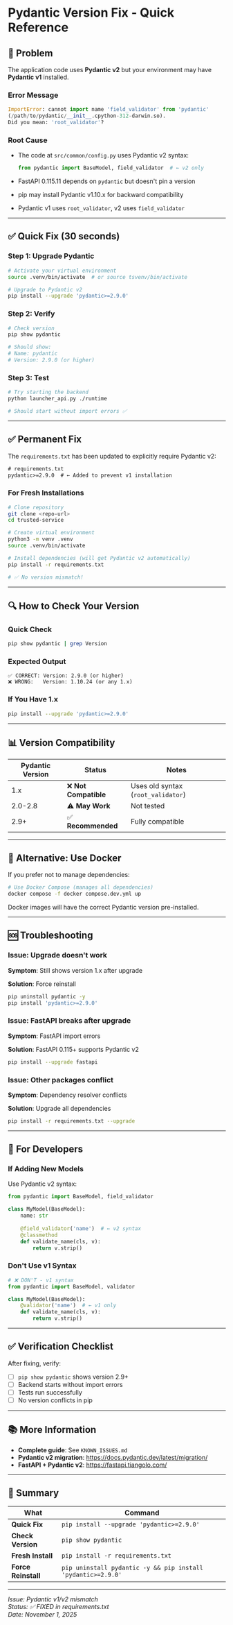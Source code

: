 # Pydantic Version Fix - Quick Reference

## 🔴 Problem

The application code uses **Pydantic v2** but your environment may have **Pydantic v1** installed.

### Error Message

```python
ImportError: cannot import name 'field_validator' from 'pydantic'
(/path/to/pydantic/__init__.cpython-312-darwin.so). 
Did you mean: 'root_validator'?
```

### Root Cause

- The code at `src/common/config.py` uses Pydantic v2 syntax:
  ```python
  from pydantic import BaseModel, field_validator  # ← v2 only
  ```

- FastAPI 0.115.11 depends on `pydantic` but doesn't pin a version
- pip may install Pydantic v1.10.x for backward compatibility
- Pydantic v1 uses `root_validator`, v2 uses `field_validator`

---

## ✅ Quick Fix (30 seconds)

### Step 1: Upgrade Pydantic

```bash
# Activate your virtual environment
source .venv/bin/activate  # or source tsvenv/bin/activate

# Upgrade to Pydantic v2
pip install --upgrade 'pydantic>=2.9.0'
```

### Step 2: Verify

```bash
# Check version
pip show pydantic

# Should show:
# Name: pydantic
# Version: 2.9.0 (or higher)
```

### Step 3: Test

```bash
# Try starting the backend
python launcher_api.py ./runtime

# Should start without import errors ✅
```

---

## ✅ Permanent Fix

The `requirements.txt` has been updated to explicitly require Pydantic v2:

```txt
# requirements.txt
pydantic>=2.9.0  # ← Added to prevent v1 installation
```

### For Fresh Installations

```bash
# Clone repository
git clone <repo-url>
cd trusted-service

# Create virtual environment
python3 -m venv .venv
source .venv/bin/activate

# Install dependencies (will get Pydantic v2 automatically)
pip install -r requirements.txt

# ✅ No version mismatch!
```

---

## 🔍 How to Check Your Version

### Quick Check

```bash
pip show pydantic | grep Version
```

### Expected Output

```
✅ CORRECT: Version: 2.9.0 (or higher)
❌ WRONG:   Version: 1.10.24 (or any 1.x)
```

### If You Have 1.x

```bash
pip install --upgrade 'pydantic>=2.9.0'
```

---

## 📊 Version Compatibility

| Pydantic Version | Status | Notes |
|------------------|--------|-------|
| 1.x | ❌ **Not Compatible** | Uses old syntax (`root_validator`) |
| 2.0-2.8 | ⚠️ **May Work** | Not tested |
| 2.9+ | ✅ **Recommended** | Fully compatible |

---

## 🚀 Alternative: Use Docker

If you prefer not to manage dependencies:

```bash
# Use Docker Compose (manages all dependencies)
docker compose -f docker compose.dev.yml up
```

Docker images will have the correct Pydantic version pre-installed.

---

## 🆘 Troubleshooting

### Issue: Upgrade doesn't work

**Symptom**: Still shows version 1.x after upgrade

**Solution**: Force reinstall
```bash
pip uninstall pydantic -y
pip install 'pydantic>=2.9.0'
```

### Issue: FastAPI breaks after upgrade

**Symptom**: FastAPI import errors

**Solution**: FastAPI 0.115+ supports Pydantic v2
```bash
pip install --upgrade fastapi
```

### Issue: Other packages conflict

**Symptom**: Dependency resolver conflicts

**Solution**: Upgrade all dependencies
```bash
pip install -r requirements.txt --upgrade
```

---

## 📝 For Developers

### If Adding New Models

Use Pydantic v2 syntax:

```python
from pydantic import BaseModel, field_validator

class MyModel(BaseModel):
    name: str
    
    @field_validator('name')  # ← v2 syntax
    @classmethod
    def validate_name(cls, v):
        return v.strip()
```

### Don't Use v1 Syntax

```python
# ❌ DON'T - v1 syntax
from pydantic import BaseModel, validator

class MyModel(BaseModel):
    @validator('name')  # ← v1 only
    def validate_name(cls, v):
        return v.strip()
```

---

## ✅ Verification Checklist

After fixing, verify:

- [ ] `pip show pydantic` shows version 2.9+
- [ ] Backend starts without import errors
- [ ] Tests run successfully
- [ ] No version conflicts in pip

---

## 📚 More Information

- **Complete guide**: See `KNOWN_ISSUES.md`
- **Pydantic v2 migration**: https://docs.pydantic.dev/latest/migration/
- **FastAPI + Pydantic v2**: https://fastapi.tiangolo.com/

---

## 🎯 Summary

| What | Command |
|------|---------|
| **Quick Fix** | `pip install --upgrade 'pydantic>=2.9.0'` |
| **Check Version** | `pip show pydantic` |
| **Fresh Install** | `pip install -r requirements.txt` |
| **Force Reinstall** | `pip uninstall pydantic -y && pip install 'pydantic>=2.9.0'` |

---

*Issue: Pydantic v1/v2 mismatch*  
*Status: ✅ FIXED in requirements.txt*  
*Date: November 1, 2025*

